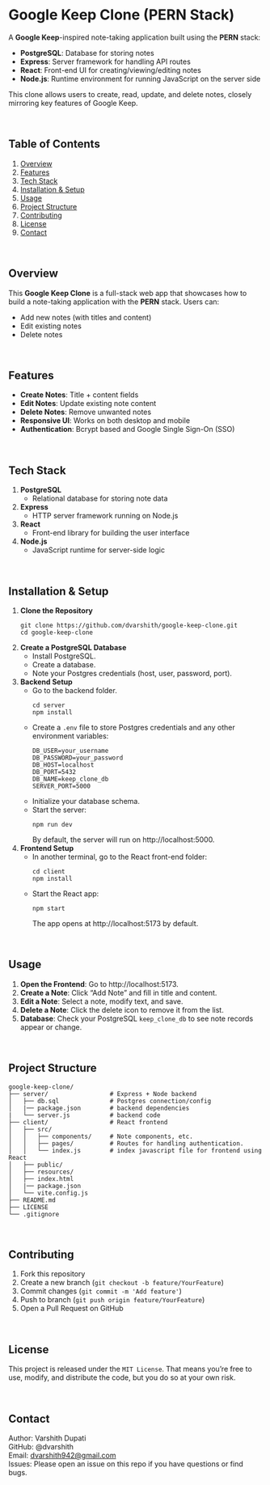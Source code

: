 # Google Keep Clone (PERN Stack)

A **Google Keep**-inspired note-taking application built using the **PERN** stack:
- **PostgreSQL**: Database for storing notes
- **Express**: Server framework for handling API routes
- **React**: Front-end UI for creating/viewing/editing notes
- **Node.js**: Runtime environment for running JavaScript on the server side

This clone allows users to create, read, update, and delete notes, closely mirroring key features of Google Keep.

<br/>

## Table of Contents
1. [Overview](#overview)
2. [Features](#features)
3. [Tech Stack](#tech-stack)
4. [Installation & Setup](#installation--setup)
5. [Usage](#usage)
6. [Project Structure](#project-structure)
7. [Contributing](#contributing)
8. [License](#license)
9. [Contact](#contact)

<br/>

## Overview
This **Google Keep Clone** is a full-stack web app that showcases how to build a note-taking application with the **PERN** stack. Users can:
- Add new notes (with titles and content)
- Edit existing notes
- Delete notes

<br/>

## Features
- **Create Notes**: Title + content fields
- **Edit Notes**: Update existing note content
- **Delete Notes**: Remove unwanted notes
- **Responsive UI**: Works on both desktop and mobile
- **Authentication**: Bcrypt based and Google Single Sign-On (SSO)

<br/>

## Tech Stack
1. **PostgreSQL**  
   - Relational database for storing note data
2. **Express**  
   - HTTP server framework running on Node.js
3. **React**  
   - Front-end library for building the user interface
4. **Node.js**  
   - JavaScript runtime for server-side logic

<br/>

## Installation & Setup
1. **Clone the Repository**
   ```
   git clone https://github.com/dvarshith/google-keep-clone.git
   cd google-keep-clone
   ```
2. **Create a PostgreSQL Database**
   - Install PostgreSQL.
   - Create a database.
   - Note your Postgres credentials (host, user, password, port).
3. **Backend Setup**
   - Go to the backend folder.
     ```
     cd server
     npm install
     ```
   - Create a `.env` file to store Postgres credentials and any other environment variables:
     ```
     DB_USER=your_username
     DB_PASSWORD=your_password
     DB_HOST=localhost
     DB_PORT=5432
     DB_NAME=keep_clone_db
     SERVER_PORT=5000
     ```
   - Initialize your database schema.
   - Start the server:
     ```
     npm run dev
     ```
     By default, the server will run on http://localhost:5000.
4. **Frontend Setup**
   - In another terminal, go to the React front-end folder:
     ```
     cd client
     npm install
     ```
   - Start the React app:
     ```
     npm start
     ```
     The app opens at http://localhost:5173 by default.

<br/>

## Usage
1. **Open the Frontend**: Go to http://localhost:5173.
2. **Create a Note**: Click “Add Note” and fill in title and content.
3. **Edit a Note**: Select a note, modify text, and save.
4. **Delete a Note**: Click the delete icon to remove it from the list.
5. **Database**: Check your PostgreSQL `keep_clone_db` to see note records appear or change.

<br/>

## Project Structure
```
google-keep-clone/
├── server/                 # Express + Node backend
│   ├── db.sql              # Postgres connection/config
│   |── package.json        # backend dependencies
|   └── server.js           # backend code
├── client/                 # React frontend
│   ├── src/
│   │   ├── components/     # Note components, etc.
│   │   ├── pages/          # Routes for handling authentication.
│   │   └── index.js        # index javascript file for frontend using React
│   ├── public/
│   ├── resources/
│   ├── index.html
│   |── package.json
│   └── vite.config.js
├── README.md
├── LICENSE
└── .gitignore
```

<br/>

## Contributing
1. Fork this repository
2. Create a new branch (`git checkout -b feature/YourFeature`)
3. Commit changes (`git commit -m 'Add feature'`)
4. Push to branch (`git push origin feature/YourFeature`)
5. Open a Pull Request on GitHub

</br>

## License
This project is released under the `MIT License`. That means you’re free to use, modify, and distribute the code, but you do so at your own risk.

</br>

## Contact
Author: Varshith Dupati </br>
GitHub: @dvarshith </br>
Email: dvarshith942@gmail.com </br>
Issues: Please open an issue on this repo if you have questions or find bugs. </br>

